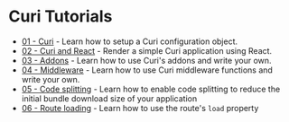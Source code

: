 # Curi Tutorials

* [01 - Curi](./01-curi.md) - Learn how to setup a Curi configuration object.
* [02 - Curi and React](./02-curi-react.md) - Render a simple Curi application using React.
* [03 - Addons](./03-curi-addons.md) - Learn how to use Curi's addons and write your own.
* [04 - Middleware](./04-curi-middleware.md) - Learn how to use Curi middleware functions and write your own.
* [05 - Code splitting](./05-code-splitting.md) - Learn how to enable code splitting to reduce the initial bundle download size of your application
* [06 - Route loading](./06-route-loading.md) - Learn how to use the route's `load` property
